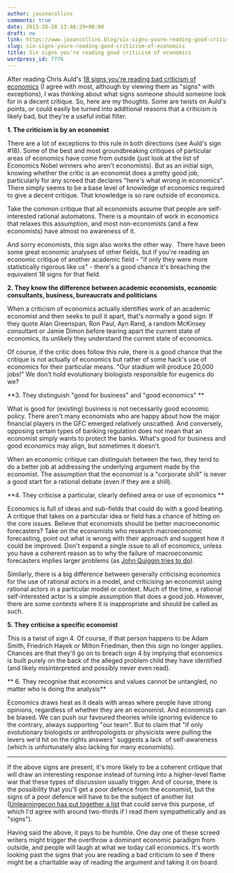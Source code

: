 ```yaml
---
author: jasonacollins
comments: true
date: 2013-10-28 13:48:29+00:00
draft: no
link: https://www.jasoncollins.blog/six-signs-youre-reading-good-criticism-of-economics/
slug: six-signs-youre-reading-good-criticism-of-economics
title: Six signs you're reading good criticism of economics
wordpress_id: 7776
---
```


After reading Chris Auld's [18 signs you're reading bad criticism of economics](http://chrisauld.com/2013/10/23/18-signs-youre-reading-bad-criticism-of-economics/) (I agree with most, although by viewing them as "signs" with exceptions), I was thinking about what signs someone should someone look for in a decent critique. So, here are my thoughts. Some are twists on Auld's points, or could easily be turned into additional reasons that a criticism is likely bad, but they're a useful initial filter.

**1. The criticism is by an economist**

There are a lot of exceptions to this rule in both directions (see Auld's sign #18). Some of the best and most groundbreaking critiques of particular areas of economics have come from outside (just look at the list of Economics Nobel winners who aren't economists). But as an initial sign, knowing whether the critic is an economist does a pretty good job, particularly for any screed that declares "here's what wrong in economics". There simply seems to be a base level of knowledge of economics required to give a decent critique. That knowledge is so rare outside of economics.

Take the common critique that all economists assume that people are self-interested rational automatons. There is a mountain of work in economics that relaxes this assumption, and most non-economists (and a few economists) have almost no awareness of it.

And sorry economists, this sign also works the other way.  There have been some great economic analyses of other fields, but if you're reading an economic critique of another academic field - "if only they were more statistically rigorous like us" - there's a good chance it's breaching the equivalent 18 signs for that field.

**2. They know the difference between academic economists, economic consultants, business, bureaucrats and politicians**

When a criticism of economics actually identifies work of an academic economist and then seeks to pull it apart, that's normally a good sign. If they quote Alan Greenspan, Ron Paul, Ayn Rand, a random McKinsey consultant or Jamie Dimon before tearing apart the current state of economics, its unlikely they understand the current state of economics.

Of course, if the critic does follow this rule, there is a good chance that the critique is not actually of economics but rather of some hack's use of economics for their particular means. "Our stadium will produce 20,000 jobs!" We don't hold evolutionary biologists responsible for eugenics do we?

**3. They distinguish "good for business" and "good economics"
**

What is good for (existing) business is not necessarily good economic policy. There aren't many economists who are happy about how the major financial players in the GFC emerged relatively unscathed. And conversely, opposing certain types of banking regulation does not mean that an economist simply wants to protect the banks. What's good for business and good economics may align, but sometimes it doesn't.

When an economic critique can distinguish between the two, they tend to do a better job at addressing the underlying argument made by the economist. The assumption that the economist is a "corporate shill" is never a good start for a rational debate (even if they are a shill).

**4. They criticise a particular, clearly defined area or use of economics
**

Economics is full of ideas and sub-fields that could do with a good beating. A critique that takes on a particular idea or field has a chance of hitting on the core issues. Believe that economists should be better macroeconomic forecasters? Take on the economists who research macroeconomic forecasting, point out what is wrong with their approach and suggest how it could be improved. Don't expand a single issue to all of economics, unless you have a coherent reason as to why the failure of macroeconomic forecasters implies larger problems (as [John Quiggin tries to do](http://crookedtimber.org/2013/10/25/the-macro-foundations-of-microeconomics/)).

Similarly, there is a big difference between generally criticising economics for the use of rational actors in a model, and criticising an economist using rational actors in a particular model or context. Much of the time, a rational self-interested actor is a simple assumption that does a good job. However, there are some contexts where it is inappropriate and should be called as such.

**5. They criticise a specific economist**

This is a twist of sign 4. Of course, if that person happens to be Adam Smith, Friedrich Hayek or Milton Friedman, then this sign no longer applies. Chances are that they'll go on to breach sign 4 by implying that economics is built purely on the back of the alleged problem child they have identified (and likely misinterpreted and possibly never even read).

** 6. They recognise that economics and values cannot be untangled, no matter who is doing the analysis**

Economics draws heat as it deals with areas where people have strong opinions, regardless of whether they are an economist. And economists can be biased. We can push our favoured theories while ignoring evidence to the contrary, always supporting "our team". But to claim that "if only evolutionary biologists or anthropologists or physicists were pulling the levers we'd hit on the rights answers" suggests a lack  of self-awareness (which is unfortunately also lacking for many economists).

--------

If the above signs are present, it's more likely to be a coherent critique that will draw an interesting response instead of turning into a higher-level flame war that these types of discussion usually trigger. And of course, there is the possibility that you'll get a poor defence from the economist, but the signs of a poor defence will have to be the subject of another list ([Unlearningecon has put together a list](http://unlearningeconomics.wordpress.com/2013/10/23/18-signs-economists-havent-the-foggiest/) that could serve this purpose, of which I'd agree with around two-thirds if I read them sympathetically and as "signs").

Having said the above, it pays to be humble. One day one of these screed writers might trigger the overthrow a dominant economic paradigm from outside, and people will laugh at what we today call economics. It's worth looking past the signs that you are reading a bad criticism to see if there might be a charitable way of reading the argument and taking it on board.
